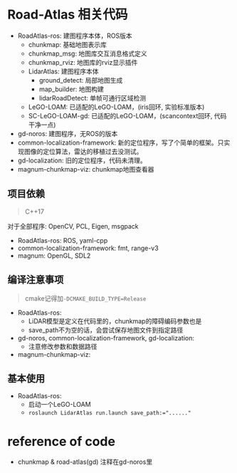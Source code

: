 # Road-Atlas 相关代码

- RoadAtlas-ros: 建图程序本体，ROS版本
    - chunkmap: 基础地图表示库
    - chunkmap_msg: 地图库交互消息格式定义
    - chunkmap_rviz: 地图库的rviz显示插件
    - LidarAtlas: 建图程序本体
        - ground_detect: 局部地图生成
        - map_builder: 地图构建
        - lidarRoadDetect: 单帧可通行区域检测
    - LeGO-LOAM: 已适配的LeGO-LOAM，(iris回环, 实验标准版本)
    - SC-LeGO-LOAM-gd: 已适配的LeGO-LOAM，(scancontext回环, 代码干净一点)
- gd-noros: 建图程序，无ROS的版本
- common-localization-framework: 新的定位程序，写了个简单的框架。只实现图像的定位算法，雷达的移植过去没测试。
- gd-localization: 旧的定位程序，代码未清理。
- magnum-chunkmap-viz: chunkmap地图查看器

## 项目依赖

> C++17

对于全部程序: OpenCV, PCL, Eigen, msgpack

- RoadAtlas-ros: ROS, yaml-cpp
- common-localization-framework: fmt, range-v3
- magnum: OpenGL, SDL2

## 编译注意事项

> cmake记得加`-DCMAKE_BUILD_TYPE=Release`

- RoadAtlas-ros:
    - LiDAR模型是定义在代码里的，chunkmap的障碍编码参数也是
    - save_path不为空的话，会尝试保存地图文件到指定路径
- gd-noros, common-localization-framework, gd-localization:
    - 注意修改参数和数据路径
- magnum-chunkmap-viz:

## 基本使用

- RoadAtlas-ros:
    - 启动一个LeGO-LOAM
    - `roslaunch LidarAtlas run.launch save_path:="......"`

# reference of code

- chunkmap & road-atlas(gd) 注释在gd-noros里
